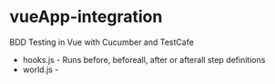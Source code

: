 # vueApp-integration
BDD Testing in Vue with Cucumber and TestCafe

* hooks.js - Runs before, beforeall, after or afterall step definitions
* world.js - 

